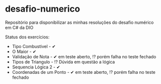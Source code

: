 # desafio-numerico
Repositório para disponibilizar as minhas resoluções do desafio numérico em C# da DIO

Status dos exercícios:
- Tipo Combustivel - ✔
- O Maior - ✔
- Validação de Nota - ✔ em teste aberto, ⁉ porém falha no teste fechado
- Tipos de Triangulo - ⁉ Dúvida em questão a lógica
- Sequencia Lógica 2 - ✔
- Coordenadas de um Ponto - ✔ em teste aberto, ⁉ porém falha no teste fechado
